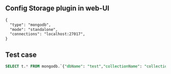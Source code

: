 ## Config Storage plugin in web-UI
```xml
{
  "type": "mongodb",
  "mode": "standalone",
  "connections": "localhost:27017",
}
```

## Test case
```sql
SELECT t.* FROM mongodb.`{"dbName": "test","collectionName": "collection_1","aggs": ["***","{ $unwind : '$ids' }","***"],"projection": "id,size"}` t  LIMIT 5
```


